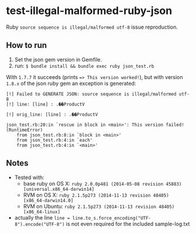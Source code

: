# test-illegal-malformed-ruby-json

Ruby `source sequence is illegal/malformed utf-8` issue reproduction.

## How to run

1. Set the json gem version in Gemfile.
2. run: `$ bundle install && bundle exec ruby json_test.rb`

With `1.7.7` it succeeds (prints `=> This version worked!`),
but with version `1.8.x` of the json ruby gem an exception is
generated:

	[!] Failed to GENERATE JSON: source sequence is illegal/malformed utf-8
	[!] line: [line] : .��ProductV

	[!] orig_line: [line] : .��ProductV

	json_test.rb:20:in `rescue in block in <main>': This version failed! (RuntimeError)
		from json_test.rb:8:in `block in <main>'
		from json_test.rb:4:in `each'
		from json_test.rb:4:in `<main>'

## Notes

* Tested with:
  * base ruby on OS X: `ruby 2.0.0p481 (2014-05-08 revision 45883) [universal.x86_64-darwin14]`
  * RVM on OS X: `ruby 2.1.5p273 (2014-11-13 revision 48405) [x86_64-darwin14.0]`
  * RVM on Ubuntu: `ruby 2.1.5p273 (2014-11-13 revision 48405) [x86_64-linux]`
* actually the line `line = line.to_s.force_encoding("UTF-8").encode("UTF-8")` is not even required for the included sample-log.txt